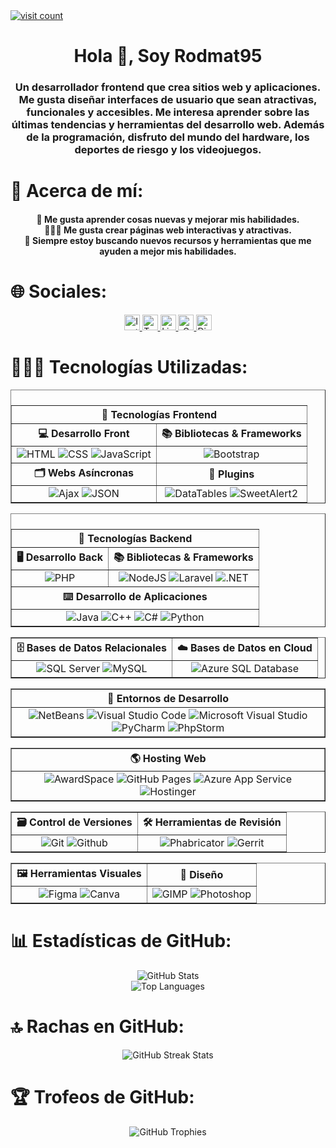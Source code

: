<a href="https://visitcount.itsvg.in">
    <img src="https://visitcount.itsvg.in/api?id=rodmat95&label=Profile%20Views&color=1&icon=5&pretty=true"
        alt="visit count">
</a>
<div id="header" align="center">
    <h1 align="center">Hola 👋, Soy Rodmat95</h1>
    <h3 align="center">Un desarrollador frontend que crea sitios web y aplicaciones. Me gusta
        diseñar interfaces de usuario que sean atractivas, funcionales y accesibles. Me interesa aprender sobre las
        últimas tendencias y herramientas del desarrollo web. Además de la programación, disfruto del mundo del
        hardware, los deportes de riesgo y los videojuegos.</h3>
</div>

<div id="about" align="center">
    <h1 align="left">💫 Acerca de mí:</h1>
    <h4 align="center">
        🚀 Me gusta aprender cosas nuevas y mejorar mis habilidades.<br>
        👨🏻‍🎨 Me gusta crear páginas web interactivas y atractivas.<br>
        🎯 Siempre estoy buscando nuevos recursos y herramientas que me ayuden a mejor mis habilidades.
    </h4>
</div>

<div id="socials" align="center">
    <h1 align="left">🌐 Sociales:</h1>
    <a href="https://instagram.com/rc_095" target="_blank">
        <img src="https://img.shields.io/badge/Instagram-black.svg?style=for-the-badge&logo=Instagram"
            alt="Instagram" height="25">
    </a>
    <a href="https://twitter.com/chrodrigoalonso" target="_blank">
        <img src="https://img.shields.io/badge/Twitter-black.svg?style=for-the-badge&logo=Twitter"
            alt="Twitter" height="25">
    </a>
    <a href="https://www.linkedin.com/in/rodrigochavarry" target="_blank">
        <img src="https://img.shields.io/badge/LinkedIn-black.svg?style=for-the-badge&logo=linkedin&logoColor=%230077B5"
            alt="LinkedIn" height="25">
    </a>
    <a href="mailto:rodmat0905@gmail.com" target="_blank">
        <img src="https://img.shields.io/badge/Gmail-black.svg?style=for-the-badge&logo=gmail"
            alt="Gmail" height="25">
    </a>
    <a href="https://discord.gg/mrJMa99ubu" target="_blank">
        <img src="https://img.shields.io/badge/Discord-black.svg?style=for-the-badge&logo=discord"
            alt="Discord" height="25">
    </a>
</div>

<div id="Technologies" align="center">
    <h1 align="left">👨🏻‍💻 Tecnologías Utilizadas:</h1>
    <table border="1">
        <thead align="center">
            <th colspan="2">📕 Tecnologías Frontend</th>
        </thead>
        <caption algún="Center">
            <th>💻 Desarrollo Front</th>
            <th>📚 Bibliotecas & Frameworks</th>
        </caption>
        <tbody align="center">
            <td>
                <img src="https://img.shields.io/badge/HTML-black.svg?style=flat&logo=html5"
                    alt="HTML">
                <img src="https://img.shields.io/badge/CSS-black.svg?style=flat&logo=css3&logoColor=%231572B6"
                    alt="CSS">
                <!--
                <img src="https://img.shields.io/badge/SCSS-black.svg?style=flat&logo=sass"
                    alt="SCSS">
                -->
                <img src="https://img.shields.io/badge/JavaScript-black.svg?style=flat&logo=javascript"
                    alt="JavaScript">
                <!--
                <img src="https://img.shields.io/badge/TypeScript-black.svg?style=flat&logo=typescript" 
                    alt="TypeScript">
                -->
            </td>
            <td>
                <img src="https://img.shields.io/badge/Bootstrap-black.svg?style=flat&logo=bootstrap"
                    alt="Bootstrap">
                <!--
                <img src="https://img.shields.io/badge/jQuery-black.svg?style=flat&logo=jquery&logoColor=%230769AD"
                    alt="jQuery">
                <img src="https://img.shields.io/badge/React-black.svg?style=flat&logo=react"
                    alt="React">
                <img src="https://img.shields.io/badge/PopperJS-black.svg?style=flat&logo=popper.js" 
                    alt="PopperJS">
                -->
            </td>
        </tbody>
        <caption align="center">
            <th>🗂️ Webs Asíncronas</th>
            <th>🧰 Plugins</th>
        </caption>
        <tbody align="center">
            <td>
                <img src="https://img.shields.io/badge/Ajax-black.svg?style=flat&logo=ajax" alt="Ajax">
                <img src="https://img.shields.io/badge/JSON-black.svg?style=flat&logo=json&logoColor=e1af2f" alt="JSON">
            </td>
            <td>
                <img src="https://img.shields.io/badge/DataTables-black.svg?style=flat&logo=datatables" 
                    alt="DataTables">
                <img src="https://img.shields.io/badge/SweetAlert2-black.svg?style=flat&logo=sweetalert2" 
                    alt="SweetAlert2">
            </td>
        </tbody>
    </table>
    <table border="1">
        <thead align="center">
            <th colspan="2">📖 Tecnologías Backend</th>
        </thead>
        <caption aling="Center">
            <th>🖥️ Desarrollo Back</th>
            <th>📚 Bibliotecas & Frameworks</th>
        </caption>
        <tbody align="center">
            <td>
                <img src="https://img.shields.io/badge/PHP-black.svg?style=flat&logo=php" 
                    alt="PHP">
            </td>
            <td>
                <img src="https://img.shields.io/badge/NodeJS-black.svg?style=flat&logo=node.js" alt="NodeJS">
                <img src="https://img.shields.io/badge/Laravel-black.svg?style=flat&logo=laravel" alt="Laravel">
                <img src="https://img.shields.io/badge/.NET-black.svg?style=flat&logo=.net&logoColor=%23512BD4" alt=".NET">
                <!--
                <img src="https://img.shields.io/badge/Spring-black.svg?style=flat&logo=spring" alt="Spring">
                -->
            </td>
        </tbody>
        <caption align="center">
            <th colspan="2">⌨️ Desarrollo de Aplicaciones</th>
        </caption>
        <tbody align="center">
            <td colspan="2">
                <img src="https://img.shields.io/badge/Java-black.svg?style=flat&logo=java&logoColor=%23D9534F" alt="Java">
                <img src="https://img.shields.io/badge/C%2B%2B-black.svg?style=flat&logo=c%2B%2B&logoColor=%2300599C" alt="C++">
                <img src="https://img.shields.io/badge/C%23-black.svg?style=flat&logo=c-sharp&logoColor=%239100D7" alt="C#">
                <img src="https://img.shields.io/badge/Python-black.svg?style=flat&logo=python" alt="Python">
                <!--
                <img src="https://img.shields.io/badge/Ruby-black.svg?style=flat&logo=ruby&logoColor=ed1d29" alt="Ruby">
                -->
            </td>
        </tbody>
    </table>
    <table border="1">
        <thead align="center">
            <th>🗄️ Bases de Datos Relacionales</th>
            <th>☁️ Bases de Datos en Cloud</th>
        </thead>
        <tbody align="center">
            <td>
                <img src="https://img.shields.io/badge/SQL%20Server-black.svg?style=flat&logo=microsoft-sql-server&logoColor=%23CC2927"
                    alt="SQL Server">
                <img src="https://img.shields.io/badge/MySQL-black.svg?style=flat&logo=mysql"
                    alt="MySQL">
            </td>
            <td>
                <img src="https://img.shields.io/badge/Azure%20SQL%20Database-black?style=flat&logo=microsoft%20azure&logoColor=0089D6"
                    alt="Azure SQL Database">
            </td>
        </tbody>
    </table>
    <table border="1">
        <thead align="center">
            <th>📝 Entornos de Desarrollo</th>
        </thead>
        <tbody align="center">
            <td>
                <img src="https://img.shields.io/badge/NetBeans-black.svg?style=flat&logo=apache netbeans&logoColor=%23D9534F"
                    alt="NetBeans">
                <img src="https://img.shields.io/badge/Visual%20Studio%20Code-black.svg?style=flat&logo=visual-studio-code&logoColor=%2300599C"
                    alt="Visual Studio Code">
                <img src="https://img.shields.io/badge/Microsoft%20Visual%20Studio-black.svg?style=flat&logo=visual-studio&logoColor=%239100D7"
                    alt="Microsoft Visual Studio">
                <img src="https://img.shields.io/badge/PyCharm-black.svg?style=flat&logo=pycharm&logoColor=fcf84a"
                    alt="PyCharm">
                <img src="https://img.shields.io/badge/PhpStorm-black.svg?style=flat&logo=phpstorm&logoColor=6b57ff" 
                    alt="PhpStorm">
            </td>
        </tbody>
    </table>
    <table border="1">
        <thead align="center">
            <th>🌎 Hosting Web</td>
        </thead>
        <tbody align="center">
            <td>
                <img src="https://img.shields.io/badge/AwardSpace-black?style=flat&logo=awardspace&logoColor=0089D6"
                    alt="AwardSpace">
                <img src="https://img.shields.io/badge/GitHub%20Pages-black?style=flat&logo=github"
                    alt="GitHub Pages">
                 <img src="https://img.shields.io/badge/Azure%20App%20Service-black?style=flat&logo=microsoft%20azure&logoColor=0089D6"
                    alt="Azure App Service">
                <img src="https://img.shields.io/badge/Hostinger-black?style=flat&logo=hostinger"
                    alt="Hostinger">
            </td>
        </tr>
    </table>
    <table border="1">
        <thead align="center">
            <th>🗃️ Control de Versiones</th>
            <th>🛠️ Herramientas de Revisión</th>
        </thead>
        <tbody align="center">
            <td>
                <img src="https://img.shields.io/badge/Git-black?style=flat&logo=git"
                    alt="Git">
                <img src="https://img.shields.io/badge/GitHub-black?style=flat&logo=github"
                    alt="Github">
            </td>
            <td>
                <img src="https://img.shields.io/badge/Phabricator-black?style=flat&logo=phabricator&logoColor=white"
                    alt="Phabricator">
                <img src="https://img.shields.io/badge/Gerrit-black?style=flat&logo=gerrit&logoColor=blue"
                    alt="Gerrit">
            </td>
        </tbody>
    </table>
    <table border="1">
        <thead align="center">
            <th>🖼️ Herramientas Visuales</th>
            <th>🎨 Diseño</th>
        </thead>
        <tbody align="center">
            <td>
                <img src="https://img.shields.io/badge/Figma-black?style=flat&logo=figma"
                    alt="Figma">
                <img src="https://img.shields.io/badge/Canva-black?style=flat&logo=canva"
                    alt="Canva">
            </td>
            <td>
                <img src="https://img.shields.io/badge/GIMP-black?style=flat&logo=gimp&logoColor=%23C7CFD6"
                    alt="GIMP">
                <img src="https://img.shields.io/badge/Photoshop-black?style=flat&logo=adobe-photoshop"
                    alt="Photoshop">
            </td>
        </tbody>
    </table>
</div>

<div align="center">
    <h1 align="left">📊 Estadísticas de GitHub:</h1>
    <img src="https://github-readme-stats.vercel.app/api?username=rodmat95&theme=dark&hide_border=true&include_all_commits=false&count_private=false"
        alt="GitHub Stats">
    <br />
    <img src="https://github-readme-stats.vercel.app/api/top-langs/?username=rodmat95&theme=dark&hide_border=true&include_all_commits=false&count_private=false&layout=compact"
        alt="Top Languages">
</div>

<div align="center">
    <h1 align="left">🔝 Rachas en GitHub:</h1>
    <img src="https://github-readme-streak-stats.herokuapp.com/?user=rodmat95&theme=dark&no-frame=true&hide_border=true"
        alt="GitHub Streak Stats">
</div>

<div align="center">
    <h1 align="left">🏆 Trofeos de GitHub:</h1>
    <img src="https://github-profile-trophy.vercel.app/?username=rodmat95&theme=default&no-frame=true&no-bg=true&margin-w=4"
        alt="GitHub Trophies">
</div>
